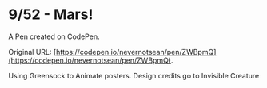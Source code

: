 # 9/52 - Mars!

A Pen created on CodePen.

Original URL: [https://codepen.io/nevernotsean/pen/ZWBpmQ](https://codepen.io/nevernotsean/pen/ZWBpmQ).

Using Greensock to Animate posters. Design credits go to Invisible Creature